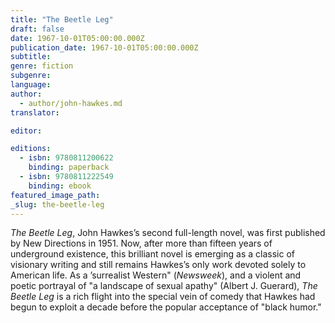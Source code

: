 ```yaml
---
title: "The Beetle Leg"
draft: false
date: 1967-10-01T05:00:00.000Z
publication_date: 1967-10-01T05:00:00.000Z
subtitle:
genre: fiction
subgenre:
language:
author:
  - author/john-hawkes.md
translator:

editor:

editions:
  - isbn: 9780811200622
    binding: paperback
  - isbn: 9780811222549
    binding: ebook
featured_image_path:
_slug: the-beetle-leg
---
```


_The Beetle Leg_, John Hawkes’s second full-length novel, was first published by New Directions in 1951. Now, after more than fifteen years of underground existence, this brilliant novel is emerging as a classic of visionary writing and still remains Hawkes’s only work devoted solely to American life. As a ’surrealist Western" (_Newsweek_), and a violent and poetic portrayal of "a landscape of sexual apathy" (Albert J. Guerard), _The Beetle Leg_ is a rich flight into the special vein of comedy that Hawkes had begun to exploit a decade before the popular acceptance of "black humor."

